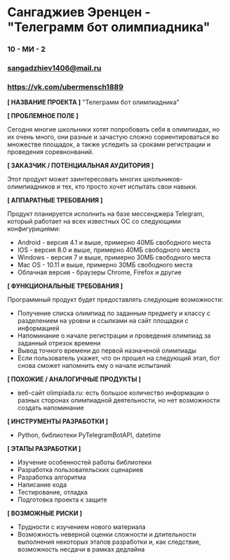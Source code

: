 # Сангаджиев Эренцен - "Телеграмм бот олимпиадника"

### 10 - МИ - 2
### sangadzhiev1406@mail.ru
### https://vk.com/ubermensch1889


**[ НАЗВАНИЕ ПРОЕКТА ]**
"Телеграмм бот олимпиадника"

**[ ПРОБЛЕМНОЕ ПОЛЕ ]**

Сегодня многие школьники хотят попробовать себя в олимпиадах, но их очень много, они разные и зачастую сложно сориентироваться во множестве площадок, а также уследить за сроками регистрации и проведения соревнонваний.

**[ ЗАКАЗЧИК / ПОТЕНЦИАЛЬНАЯ АУДИТОРИЯ ]**

Этот продукт может заинтересовать многих школьников-олимпиадников и тех, кто просто хочет испытать свои навыки.

**[ АППАРАТНЫЕ ТРЕБОВАНИЯ ]**

Продукт планируется исполнить на базе мессенджера Telegram, который работает на всех известных ОС со следующими конфигурициями:

* Android - версия 4.1 и выше, примерно 40МБ свободного места 
* IOS - версия 8.0 и выше, примерно 40МБ свободного места
* Windows - версия 7 и выше, примерно 30МБ свободного места
* Mac OS - 10.11 и выше, примерно 30МБ свободного места
* Облачная версия - браузеры Chrome, Firefox и другие

**[ ФУНКЦИОНАЛЬНЫЕ ТРЕБОВАНИЯ ]**

Программный продукт будет предоставлять следующие возможности:
* Получение списка олимпиад по заданным предмету и классу с разделением на уровни и ссылками на сайт площадки с информацией
* Напоминание о начале регистрации и проведения олимпиад за заданный отрезок времени
* Вывод точного времени до первой назначеной олимпиады
* Если пользователь укажет, что он прошел на следующий этап, бот снова сможет напомнить ему о начале испытаний

**[ ПОХОЖИЕ / АНАЛОГИЧНЫЕ ПРОДУКТЫ ]**

* веб-сайт olimpiada.ru: есть большое количество информации о разных сторонах олимпиадной деятельности, но нет возможности создать напоминание

**[ ИНСТРУМЕНТЫ РАЗРАБОТКИ ]**

* Python, библиотеки PyTelegramBotAPI, datetime

**[ ЭТАПЫ РАЗРАБОТКИ ]**

* Изучение особенностей работы библиотеки
*	Разработка пользовательских сценариев
* Разработка алгоритма
* Написание кода
*	Тестирование, отладка
*	Подготовка проекта к защите

**[ ВОЗМОЖНЫЕ РИСКИ ]**

* Трудности с изучением нового материала
* Возможность неверной оценки сложности и длительности выполнения некоторых этапов разработки и, как следствие, возможность несдачи в рамках дедлайна


